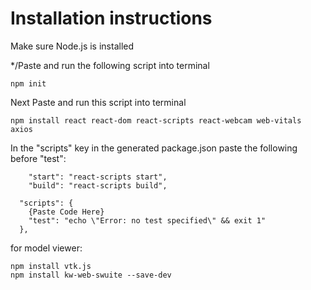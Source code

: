 # Installation instructions

Make sure Node.js is installed

*/Paste and run the following script into terminal

```terminal
npm init
```

Next Paste and run this script into terminal

```terminalea
npm install react react-dom react-scripts react-webcam web-vitals axios
```

In the "scripts" key in the generated package.json paste the following before "test":

```terminal
    "start": "react-scripts start",
    "build": "react-scripts build",
```

```terminal
  "scripts": {
    {Paste Code Here}
    "test": "echo \"Error: no test specified\" && exit 1"
  },

```

for model viewer:

```terminal
npm install vtk.js
npm install kw-web-swuite --save-dev
```
